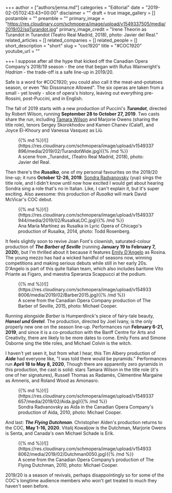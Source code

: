 +++
author = ["authors/jenna.md"]
categories = "Editorial"
date = "2019-02-05T02:43:43+00:00"
disclaimer = ""
draft = true
image_gallery = []
postamble = ""
preamble = ""
primary_image = "https://res.cloudinary.com/schmopera/image/upload/v1549337505/media/2019/02/sqTurandot.jpg"
primary_image_credit = "Irene Theorin as Turandot in Turandot (Teatro Real Madrid, 2018), photo: Javier del Real."
related_articles = []
related_companies = []
related_people = []
short_description = "short"
slug = "coc1920"
title = "#COC1920"
youtube_url = ""

+++
I suppose after all the hype that kicked off the Canadian Opera Company's 2018/19 season - the one that began with Rufus Wainwright's _Hadrian_ - the trade-off is a safe line-up in 2019/20.

Safe is a word for #COC1920; you could also call it the meat-and-potatoes season, or even "No Dissonance Allowed". The six operas are taken from a small - yet lovely - slice of opera's history, leaving out everything pre-Rossini, post-Puccini, and in English.

The fall of 2019 starts with a new production of Puccini's **_Turandot_**, directed by Robert Wilson, running **September 28 to October 27, 2019**. Two casts share the run, including [Tamara Wilson](/scene/people/tamara-wilson/) and Marjorie Owens (sharing the title role), tenors Sergey Skorokhodov and Kamen Chanev (Calaf), and Joyce El-Khoury and Vanessa Vasquez as Liù.

<figure data-type="image">{{% md %}}![](https://res.cloudinary.com/schmopera/image/upload/v1549337896/media/2019/02/TurandotWide.jpg){{% /md %}}

<figcaption>A scene from _Turandot_ (Teatro Real Madrid, 2018), photo: Javier del Real.</figcaption>

</figure>

Then there's the **_Rusalka_**, one of my personal favourites on the 2019/20 line-up; it runs **October 12-26, 2019**. [Sondra Radvanovsky](/talking-with-singers-sondra-radvanovsky/) (yup) sings the title role, and I didn't know until now how excited I would get about hearing Sondra sing a role that's no in Italian. Like, I can't explain it, but it's super exciting. Also awesome: this production of _Rusalka_ will mark David McVicar's COC debut.

<figure data-type="image">{{% md %}}![](https://res.cloudinary.com/schmopera/image/upload/v1549337944/media/2019/02/RusalkaLOC.jpg){{% /md %}}

<figcaption>Ana María Martínez as Rusalka in Lyric Opera of Chicago's production of Rusalka, 2014, photo: Todd Rosenberg.</figcaption>

</figure>

It feels slightly soon to revive Joan Font's clownish, saturated-colour production of **_The Barber of Seville_** (running **January 19 to February 7, 2020**), but I'm thrilled about it because it features [Emily D'Angelo](/scene/people/emily-dangelo/) as Rosina. The young mezzo has had a wicked handful of seasons now, winning competitions and making serious debuts while still in her early 20s. D'Angelo is part of this quite Italian team, which also includes baritone Vito Priante as Figaro, and maestra Speranza Scappucci at the podium.

<figure data-type="image">{{% md %}}![](https://res.cloudinary.com/schmopera/image/upload/v1549338006/media/2019/02/Barber2015.jpg){{% /md %}}

<figcaption>A scene from the Canadian Opera Company production of The Barber of Seville, 2015, photo: Michael Cooper.</figcaption>

</figure>

Running alongside _Barber_ is Humperdinck's piece of fairy-tale beauty, **_Hansel und Gretel_**. The production, directed by Joel Ivany, is the only properly new one on the season line-up. Performances run **February 6-21, 2019**, and since it is a co-production with the Banff Centre for Arts and Creativity, there are likely to be more dates to come. Emily Fons and Simone Osborne sing the title roles, and Michael Colvin is the witch.

I haven't yet seen it, but from what I hear, this Tim Albery production of **_Aida_** had everyone like, "I was told there would be pyramids." Performances run **April 18 to May 8, 2020**, Though there are apparently zero pyramids in this production, the cast is solid: stars Tamara Wilson in the title role (it's one of her signatures), Russell Thomas as Radamès, Clémentine Margaine as Amneris, and Roland Wood as Amonasro.

<figure data-type="image">{{% md %}}![](https://res.cloudinary.com/schmopera/image/upload/v1549337657/media/2019/02/Aida.jpg){{% /md %}}

<figcaption>Sondra Radvanovsky as Aida in the Canadian Opera Company's production of Aida, 2010, photo: Michael Cooper.</figcaption>

</figure>

And last: **_The Flying Dutchman_**. Christopher Alden's production returns to the COC, **May 1-16, 2020**. Vitalij Kowaljow is the Dutchman, Marjorie Owens is Senta, and Canada's own Michael Schade is Erik.

<figure data-type="image">{{% md %}}![](https://res.cloudinary.com/schmopera/image/upload/v1549338062/media/2019/02/Dutchman0050.jpg){{% /md %}}

<figcaption>A scene from the Canadian Opera Company’s production of The Flying Dutchman, 2010, photo: Michael Cooper.</figcaption>

</figure>

2019/20 is a season of revivals, perhaps disappointingly so for some of the COC's longtime audience members who won't get treated to much they haven't seen before. 